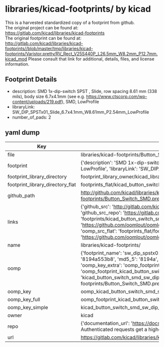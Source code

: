 # libraries/kicad-footprints/ by kicad  
This is a harvested standardized copy of a footprint from github.  
The original project can be found at:  
https://gitlab.com/kicad/libraries/kicad-footprints  
The original footprint can be found at:
http://gitlab.com/kicad/libraries/kicad-footprints//blob/master/tmp/libraries/kicad-footprints/Varistor.pretty/RV_Rect_V25S440P_L26.5mm_W8.2mm_P12.7mm.kicad_mod
Please consult that link for additional, details, files, and license information.  
## Footprint Details
* description: SMD 1x-dip-switch SPST , Slide, row spacing 8.61 mm (338 mils), body size 6.7x4.1mm (see e.g. https://www.ctscorp.com/wp-content/uploads/219.pdf), SMD, LowProfile  
* libraryLink: SW_DIP_SPSTx01_Slide_6.7x4.1mm_W8.61mm_P2.54mm_LowProfile  
* number_of_pads: 2  
## yaml dump  
| Key | Value |  
| --- | --- |  
| file | libraries/kicad-footprints/Button_Switch_SMD.pretty/SW_DIP_SPSTx01_Slide_6.7x4.1mm_W8.61mm_P2.54mm_LowProfile.kicad_mod |  
| footprint | {'description': 'SMD 1x-dip-switch SPST , Slide, row spacing 8.61 mm (338 mils), body size 6.7x4.1mm (see e.g. https://www.ctscorp.com/wp-content/uploads/219.pdf), SMD, LowProfile', 'libraryLink': 'SW_DIP_SPSTx01_Slide_6.7x4.1mm_W8.61mm_P2.54mm_LowProfile', 'number_of_pads': 2} |  
| footprint_library_directory | footprint_library_owner/kicad_libraries/kicad-footprints/ |  
| footprint_library_directory_flat | footprints_flat/kicad_button_switch_smd_sw_dip_spstx01_slide_6_7x4_1mm_w8_61mm_p2_54mm_lowprofile/working |  
| github_path | http://github.com/kicad/libraries/kicad-footprints//blob/master/tmp/libraries/kicad-footprints/Button_Switch_SMD.pretty/SW_DIP_SPSTx01_Slide_6.7x4.1mm_W8.61mm_P2.54mm_LowProfile.kicad_mod |  
| links | {'github_src': 'http://gitlab.com/kicad/libraries/kicad-footprints//blob/master/tmp/libraries/kicad-footprints/Varistor.pretty/RV_Rect_V25S440P_L26.5mm_W8.2mm_P12.7mm.kicad_mod', 'github_src_repo': 'https://gitlab.com/kicad/libraries/kicad-footprints', 'oomp_bot': 'footprints/kicad_button_switch_smd_sw_dip_spstx01_slide_6_7x4_1mm_w8_61mm_p2_54mm_lowprofile/working', 'oomp_bot_github': 'https://github.com/oomlout/oomlout_oomp_footprint_bot/tree/main/footprints/kicad_button_switch_smd_sw_dip_spstx01_slide_6_7x4_1mm_w8_61mm_p2_54mm_lowprofile/working', 'oomp_src_flat': 'footprints_flat/footprints_flat/kicad_button_switch_smd_sw_dip_spstx01_slide_6_7x4_1mm_w8_61mm_p2_54mm_lowprofile/working', 'oomp_src_flat_github': 'https://github.com/oomlout/oomlout_oomp_footprint_src/tree/main/footprints_flat/kicad_button_switch_smd_sw_dip_spstx01_slide_6_7x4_1mm_w8_61mm_p2_54mm_lowprofile/working'} |  
| name | libraries/kicad-footprints/ |  
| oomp | {'footprint_name': 'sw_dip_spstx01_slide_6_7x4_1mm_w8_61mm_p2_54mm_lowprofile', 'library_name': 'button_switch_smd', 'md5': '8194a553b8ab89abd3e210e525e494eb', 'md5_10': '8194a553b8', 'md5_5': '8194a', 'md5_6': '8194a5', 'oomp_key': 'oomp_kicad_button_switch_smd_sw_dip_spstx01_slide_6_7x4_1mm_w8_61mm_p2_54mm_lowprofile', 'oomp_key_extra': 'oomp_footprint_kicad_button_switch_smd_sw_dip_spstx01_slide_6_7x4_1mm_w8_61mm_p2_54mm_lowprofile', 'oomp_key_full': 'oomp_footprint_kicad_button_switch_smd_sw_dip_spstx01_slide_6_7x4_1mm_w8_61mm_p2_54mm_lowprofile_8194a5', 'oomp_key_simple': 'kicad_button_switch_smd_sw_dip_spstx01_slide_6_7x4_1mm_w8_61mm_p2_54mm_lowprofile', 'original_filename': 'libraries/kicad-footprints/Button_Switch_SMD.pretty/SW_DIP_SPSTx01_Slide_6.7x4.1mm_W8.61mm_P2.54mm_LowProfile.kicad_mod', 'owner_name': 'kicad'} |  
| oomp_key | oomp_kicad_button_switch_smd_sw_dip_spstx01_slide_6_7x4_1mm_w8_61mm_p2_54mm_lowprofile |  
| oomp_key_full | oomp_footprint_kicad_button_switch_smd_sw_dip_spstx01_slide_6_7x4_1mm_w8_61mm_p2_54mm_lowprofile |  
| oomp_key_simple | kicad_button_switch_smd_sw_dip_spstx01_slide_6_7x4_1mm_w8_61mm_p2_54mm_lowprofile |  
| owner | kicad |  
| repo | {'documentation_url': 'https://docs.github.com/rest/overview/resources-in-the-rest-api#rate-limiting', 'message': "API rate limit exceeded for 84.66.173.59. (But here's the good news: Authenticated requests get a higher rate limit. Check out the documentation for more details.)"} |  
| url | https://gitlab.com/kicad/libraries/kicad-footprints |  

